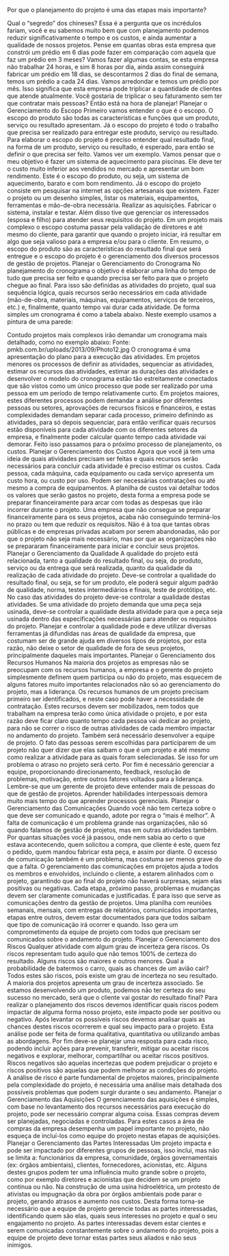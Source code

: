 Por que o planejamento do projeto é uma das etapas mais importante?


Qual o “segredo” dos chineses?
Essa é a pergunta que os incrédulos fariam, você e eu sabemos muito bem que com planejamento podemos reduzir significativamente o tempo e os custos, e ainda aumentar a qualidade de nossos projetos. Pense em quantas obras esta empresa que constrói um prédio em 6 dias pode fazer em comparação com aquela que faz um prédio em 3 meses?
Vamos fazer algumas contas, se esta empresa não trabalhar 24 horas, e sim 8 horas por dia, ainda assim conseguirá fabricar um prédio em 18 dias, se descontarmos 2 dias do final de semana, temos um prédio a cada 24 dias. Vamos arredondar e temos um prédio por mês. Isso significa que esta empresa pode triplicar a quantidade de clientes que atende atualmente.
Você gostaria de triplicar o seu faturamento sem ter que contratar mais pessoas?
Então está na hora de planejar!
Planejar o Gerenciamento do Escopo
Primeiro vamos entender o que é o escopo. O escopo do produto são todas as características e funções que um produto, serviço ou resultado apresentam. Já o escopo do projeto é todo o trabalho que precisa ser realizado para entregar este produto, serviço ou resultado.
Para elaborar o escopo do projeto é preciso entender qual resultado final, na forma de um produto, serviço ou resultado, é esperado, para então se definir o que precisa ser feito. Vamos ver um exemplo.
Vamos pensar que o meu objetivo é fazer um sistema de aquecimento para piscinas. Ele deve ter o custo muito inferior aos vendidos no mercado e apresentar um bom rendimento. Este é o escopo do produto, ou seja, um sistema de aquecimento, barato e com bom rendimento.
Já o escopo do projeto consiste em pesquisar na internet as opções artesanais que existem. Fazer o projeto ou um desenho simples, listar os materiais, equipamentos, ferramentas e mão-de-obra necessária. Realizar as aquisições. Fabricar o sistema, instalar e testar. Além disso tive que gerenciar os interessados (esposa e filho) para atender seus requisitos do projeto.
Em um projeto mais complexo o escopo costuma passar pela validação de diretores e até mesmo do cliente, para garantir que quando o projeto iniciar, irá resultar em algo que seja valioso para a empresa e/ou para o cliente.
Em resumo, o escopo do produto são as características do resultado final que será entregue e o escopo do projeto é o gerenciamento dos diversos processos de gestão de projetos.
Planejar o Gerenciamento do Cronograma
No planejamento do cronograma o objetivo é elaborar uma linha do tempo de tudo que precisa ser feito e quando precisa ser feito para que o projeto chegue ao final. Para isso são definidas as atividades do projeto, qual sua sequência lógica, quais recursos serão necessários em cada atividade (mão-de-obra, materiais, máquinas, equipamentos, serviços de terceiros, etc.) e, finalmente, quanto tempo vai durar cada atividade.
De forma simples um cronograma é como a tabela abaixo. Neste exemplo usamos a pintura de uma parede:
 
Contudo projetos mais complexos irão demandar um cronograma mais detalhado, como no exemplo abaixo:
 Fonte: pmkb.com.br/uploads/2013/09/Photo12.jpg
O cronograma é uma apresentação do plano para a execução das atividades. Em projetos menores os processos de definir as atividades, sequenciar as atividades, estimar os recursos das atividades, estimar as durações das atividades e desenvolver o modelo do cronograma estão tão estreitamente conectados que são vistos como um único processo que pode ser realizado por uma pessoa em um período de tempo relativamente curto.
Em projetos maiores, estes diferentes processos podem demandar a análise por diferentes pessoas ou setores, aprovações de recursos físicos e financeiros, e estas complexidades demandam separar cada processo, primeiro definindo as atividades, para só depois sequenciar, para então verificar quais recursos estão disponíveis para cada atividade com os diferentes setores da empresa, e finalmente poder calcular quanto tempo cada atividade vai demorar. Feito isso passamos para o próximo processo de planejamento, os custos.
Planejar o Gerenciamento dos Custos
Agora que você já tem uma ideia de quais atividades precisam ser feitas e quais recursos serão necessários para concluir cada atividade é preciso estimar os custos. Cada pessoa, cada máquina, cada equipamento ou cada serviço apresenta um custo hora, ou custo por uso. Podem ser necessárias contratações ou até mesmo a compra de equipamentos.
A planilha de custos vai detalhar todos os valores que serão gastos no projeto, desta forma a empresa pode se preparar financeiramente para arcar com todas as despesas que irão incorrer durante o projeto.
Uma empresa que não consegue se preparar financeiramente para os seus projetos, acaba não conseguindo terminá-los no prazo ou tem que reduzir os requisitos. Não é à toa que tantas obras públicas e de empresas privadas acabam por serem abandonadas, não por que o projeto não seja mais necessário, mas por que as organizações não se prepararam financeiramente para iniciar e concluir seus projetos.
Planejar o Gerenciamento da Qualidade
A qualidade do projeto está relacionada, tanto a qualidade do resultado final, ou seja, do produto, serviço ou da entrega que será realizada, quanto da qualidade da realização de cada atividade do projeto.
Deve-se controlar a qualidade do resultado final, ou seja, se for um produto, ele poderá seguir algum padrão de qualidade, norma, testes intermediários e finais, teste de protótipo, etc. No caso das atividades do projeto deve-se controlar a qualidade destas atividades. Se uma atividade do projeto demanda que uma peça seja usinada, deve-se controlar a qualidade desta atividade para que a peça seja usinada dentro das especificações necessárias para atender os requisitos do projeto.
Planejar e controlar a qualidade pode e deve utilizar diversas ferramentas já difundidas nas áreas de qualidade da empresa, que costumam ser de grande ajuda em diversos tipos de projetos, por esta razão, não deixe o setor de qualidade de fora de seus projetos, principalmente daqueles mais importantes.
Planejar o Gerenciamento dos Recursos Humanos
Na maioria dos projetos as empresas não se preocupam com os recursos humanos, a empresa e o gerente do projeto simplesmente definem quem participa ou não do projeto, mas esquecem de alguns fatores muito importantes relacionados não só ao gerenciamento do projeto, mas a liderança.
Os recursos humanos de um projeto precisam primeiro ser identificados, e neste caso pode haver a necessidade de contratação. Estes recursos devem ser mobilizados, nem todos que trabalham na empresa terão como única atividade o projeto, e por esta razão deve ficar claro quanto tempo cada pessoa vai dedicar ao projeto, para não se correr o risco de outras atividades de cada membro impactar no andamento do projeto.
Também será necessário desenvolver a equipe de projeto. O fato das pessoas serem escolhidas para participarem de um projeto não quer dizer que elas saibam o que é um projeto e até mesmo como realizar a atividade para as quais foram selecionadas. Se isso for um problema o atraso no projeto será certo.
Por fim é necessário gerenciar a equipe, proporcionando direcionamento, feedback, resolução de problemas, motivação, entre outros fatores voltados para a liderança. Lembre-se que um gerente de projeto deve entender mais de pessoas do que de gestão de projetos. Aprender habilidades interpessoais demora muito mais tempo do que aprender processos gerenciais.
Planejar o Gerenciamento das Comunicações
Quando você não tem certeza sobre o que deve ser comunicado e quando, adote por regra o “mais é melhor”. A falta de comunicação é um problema grande nas organizações, não só quando falamos de gestão de projetos, mas em outras atividades também.
Por quantas situações você já passou, onde nem sabia ao certo o que estava acontecendo, quem solicitou a compra, que cliente é este, quem fez o pedido, quem mandou fabricar esta peça, e assim por diante. O excesso de comunicação também é um problema, mas costuma ser menos grave do que a falta.
O gerenciamento das comunicações em projetos ajuda a todos os membros e envolvidos, incluindo o cliente, a estarem alinhados com o projeto, garantindo que ao final do projeto não haverá surpresas, sejam elas positivas ou negativas.
Cada etapa, próximo passo, problemas e mudanças devem ser claramente comunicadas e justificadas. É para isso que serve as comunicações dentro da gestão de projetos. Uma planilha com reuniões semanais, mensais, com entregas de relatórios, comunicados importantes, etapas entre outros, devem estar documentados para que todos saibam que tipo de comunicação irá ocorrer e quando. Isso gera um comprometimento da equipe de projeto com todos que precisam ser comunicados sobre o andamento do projeto.
Planejar o Gerenciamento dos Riscos
Qualquer atividade com algum grau de incerteza gera riscos. Os riscos representam tudo aquilo que não temos 100% de certeza do resultado. Alguns riscos são maiores e outros menores. Qual a probabilidade de batermos o carro, quais as chances de um avião cair? Todos estes são riscos, pois existe um grau de incerteza no seu resultado.
A maioria dos projetos apresenta um grau de incerteza associado. Se estamos desenvolvendo um produto, podemos não ter certeza do seu sucesso no mercado, será que o cliente vai gostar do resultado final?
Para realizar o planejamento dos riscos devemos identificar quais riscos podem impactar de alguma forma nosso projeto, este impacto pode ser positivo ou negativo. Após levantar os possíveis riscos devemos analisar quais as chances destes riscos ocorrerem e qual seu impacto para o projeto. Esta análise pode ser feita de forma qualitativa, quantitativa ou utilizando ambas as abordagens.
Por fim deve-se planejar uma resposta para cada risco, podendo incluir ações para prevenir, transferir, mitigar ou aceitar riscos negativos e explorar, melhorar, compartilhar ou aceitar riscos positivos. Riscos negativos são aquelas incertezas que podem prejudicar o projeto e riscos positivos são aquelas que podem melhorar as condições do projeto.
A análise de risco é parte fundamental de projetos maiores, principalmente pela complexidade do projeto, é necessária uma análise mais detalhada dos possíveis problemas que podem surgir durante o seu andamento.
Planejar o Gerenciamento das Aquisições
O gerenciamento das aquisições é simples, com base no levantamento dos recursos necessários para execução do projeto, pode ser necessário comprar alguma coisa. Essas compras devem ser planejadas, negociadas e controladas. Para estes casos a área de compras da empresa desempenha um papel importante no projeto, não esqueça de incluí-los como equipe do projeto nestas etapas de aquisições.
Planejar o Gerenciamento das Partes Interessadas
Um projeto impacta e pode ser impactado por diferentes grupos de pessoas, isso inclui, mas não se limita a: funcionários da empresa, comunidade, órgãos governamentais (ex: órgãos ambientais), clientes, fornecedores, acionistas, etc.
Alguns destes grupos podem ter uma influência muito grande sobre o projeto, como por exemplo diretores e acionistas que decidem se um projeto continua ou não. Na construção de uma usina hidroelétrica, um protesto de ativistas ou impugnação da obra por órgãos ambientais pode parar o projeto, gerando atrasos e aumento nos custos.
Desta forma torna-se necessário que a equipe de projeto gerencie todas as partes interessadas, identificando quem são elas, quais seus interesses no projeto e qual o seu engajamento no projeto. As partes interessadas devem estar cientes e serem comunicadas constantemente sobre o andamento do projeto, pois a equipe de projeto deve tornar estas partes seus aliados e não seus inimigos.

